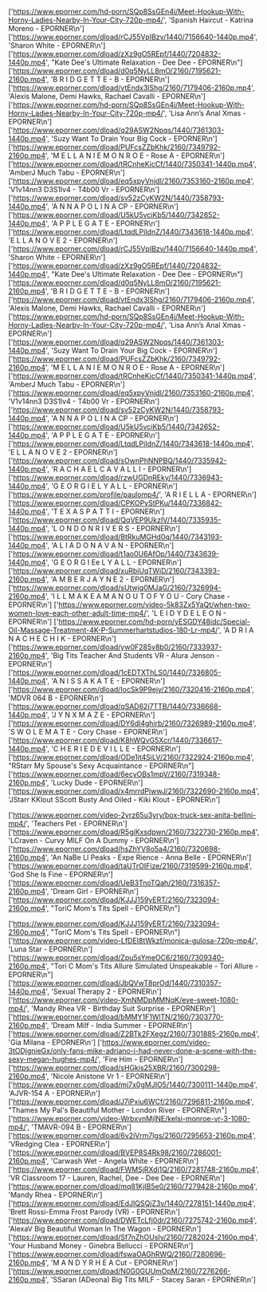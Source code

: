 ['https://www.eporner.com/hd-porn/SQp8SsGEn4i/Meet-Hookup-With-Horny-Ladies-Nearby-In-Your-City-720p-mp4/', 'Spanish Haircut - Katrina Moreno - EPORNER\n']
['https://www.eporner.com/dload/rCJ55VpIBzv/1440/7156640-1440p.mp4', 'Sharon White - EPORNER\n']
['https://www.eporner.com/dload/zXz9gO5REpf/1440/7204832-1440p.mp4', "Kate Dee's Ultimate Relaxation - Dee Dee - EPORNER\n"]
['https://www.eporner.com/dload/d0q5NyLL8mO/2160/7195621-2160p.mp4', 'B R I D G E T T E - B - EPORNER\n']
['https://www.eporner.com/dload/vtEndx3lShg/2160/7179406-2160p.mp4', 'Alexis Malone, Demi Hawks, Rachael Cavalli - EPORNER\n']
['https://www.eporner.com/hd-porn/SQp8SsGEn4i/Meet-Hookup-With-Horny-Ladies-Nearby-In-Your-City-720p-mp4/', 'Lisa Ann’s Anal Xmas - EPORNER\n']
['https://www.eporner.com/dload/q29ASW2Npqs/1440/7361303-1440p.mp4', 'Suzy Want To Drain Your Big Cock - EPORNER\n']
['https://www.eporner.com/dload/PUFcsZZbKhk/2160/7349792-2160p.mp4', 'M E L L A N I E M O N R O E - Rose A - EPORNER\n']
['https://www.eporner.com/dload/tRCnheKicCf/1440/7350341-1440p.mp4', 'AmberJ Much Tabu - EPORNER\n']
['https://www.eporner.com/dload/eq5xpyVnjdI/2160/7353160-2160p.mp4', 'V1v14nn3 D3S1lv4 - T4b00 Vr - EPORNER\n']
['https://www.eporner.com/dload/sv52zCyKW2N/1440/7358793-1440p.mp4', 'A N N A P O L I N A CP - EPORNER\n']
['https://www.eporner.com/dload/U5kU5vciKb5/1440/7342652-1440p.mp4', 'A P P L E G A T E - EPORNER\n']
['https://www.eporner.com/dload/LtqdLPiIdnZ/1440/7343618-1440p.mp4', 'E L L A N O V E 2 - EPORNER\n']
['https://www.eporner.com/dload/rCJ55VpIBzv/1440/7156640-1440p.mp4', 'Sharon White - EPORNER\n']
['https://www.eporner.com/dload/zXz9gO5REpf/1440/7204832-1440p.mp4', "Kate Dee's Ultimate Relaxation - Dee Dee - EPORNER\n"]
['https://www.eporner.com/dload/d0q5NyLL8mO/2160/7195621-2160p.mp4', 'B R I D G E T T E - B - EPORNER\n']
['https://www.eporner.com/dload/vtEndx3lShg/2160/7179406-2160p.mp4', 'Alexis Malone, Demi Hawks, Rachael Cavalli - EPORNER\n']
['https://www.eporner.com/hd-porn/SQp8SsGEn4i/Meet-Hookup-With-Horny-Ladies-Nearby-In-Your-City-720p-mp4/', 'Lisa Ann’s Anal Xmas - EPORNER\n']
['https://www.eporner.com/dload/q29ASW2Npqs/1440/7361303-1440p.mp4', 'Suzy Want To Drain Your Big Cock - EPORNER\n']
['https://www.eporner.com/dload/PUFcsZZbKhk/2160/7349792-2160p.mp4', 'M E L L A N I E M O N R O E - Rose A - EPORNER\n']
['https://www.eporner.com/dload/tRCnheKicCf/1440/7350341-1440p.mp4', 'AmberJ Much Tabu - EPORNER\n']
['https://www.eporner.com/dload/eq5xpyVnjdI/2160/7353160-2160p.mp4', 'V1v14nn3 D3S1lv4 - T4b00 Vr - EPORNER\n']
['https://www.eporner.com/dload/sv52zCyKW2N/1440/7358793-1440p.mp4', 'A N N A P O L I N A CP - EPORNER\n']
['https://www.eporner.com/dload/U5kU5vciKb5/1440/7342652-1440p.mp4', 'A P P L E G A T E - EPORNER\n']
['https://www.eporner.com/dload/LtqdLPiIdnZ/1440/7343618-1440p.mp4', 'E L L A N O V E 2 - EPORNER\n']
['https://www.eporner.com/dload/sOwnPhNNPBQ/1440/7335942-1440p.mp4', 'R A C H A E L C A V A L L I - EPORNER\n']
['https://www.eporner.com/dload/rzwUGDnREky/1440/7336943-1440p.mp4', 'G E O R G I E L Y A L L - EPORNER\n']
['https://www.eporner.com/profile/paulomp4/', 'A R I E L L A - EPORNER\n']
['https://www.eporner.com/dload/CPKOPvStPKu/1440/7336842-1440p.mp4', 'T E X A S P A T T I - EPORNER\n']
['https://www.eporner.com/dload/QqVEP9UkzIV/1440/7335935-1440p.mp4', 'L O N D O N R I V E R S - EPORNER\n']
['https://www.eporner.com/dload/BtRkuMGHd0q/1440/7343193-1440p.mp4', 'A L I A D O N A V A N - EPORNER\n']
['https://www.eporner.com/dload/t1ao0U6AfOp/1440/7343639-1440p.mp4', 'G E O R G I Ee L Y A L L - EPORNER\n']
['https://www.eporner.com/dload/xuRbiUqTWjD/2160/7343393-2160p.mp4', 'A M B E R J A Y N E 2 - EPORNER\n']
['https://www.eporner.com/dload/sUtwjq0MJaG/2160/7326994-2160p.mp4', 'I L L M A K E A M A N O U T O F Y O U - Cory Chase - EPORNER\n']
['https://www.eporner.com/video-5k83Zx5YaQt/when-two-women-love-each-other-adult-time-mp4/', 'L E I D Y D E L E O N - EPORNER\n']
['https://www.eporner.com/hd-porn/yESGDY48idc/Special-Oil-Massage-Treatment-4K-P-Summerhartstudios-180-Lr-mp4/', 'A D R I A N A C H E C H I K - EPORNER\n']
['https://www.eporner.com/dload/yw0F285v8b0/2160/7333937-2160p.mp4', 'Big Tits Teacher And Students VR - Alura Jenson - EPORNER\n']
['https://www.eporner.com/dload/1cEDTXThLS0/1440/7336805-1440p.mp4', 'A N I S S A K A T E - EPORNER\n']
['https://www.eporner.com/dload/IocSk9P9ejy/2160/7320416-2160p.mp4', 'MDVR 064 B - EPORNER\n']
['https://www.eporner.com/dload/qSAD62j7TTB/1440/7336668-1440p.mp4', 'J Y N X M A Z E - EPORNER\n']
['https://www.eporner.com/dload/DY6dl4ghirb/2160/7326989-2160p.mp4', 'S W O L E M A T E - Cory Chase - EPORNER\n']
['https://www.eporner.com/dload/K8hWQvG5Xcr/1440/7336617-1440p.mp4', 'C H E R I E D E V I L L E - EPORNER\n']
['https://www.eporner.com/dload/ODe1it4SiLV/2160/7322924-2160p.mp4', "RStarr My Spouse's Sexy Acquaintance - EPORNER\n"]
['https://www.eporner.com/dload/6ecyOBs1mpV/2160/7319348-2160p.mp4', 'Lucky Dude - EPORNER\n']
['https://www.eporner.com/dload/x4mrrdPjwwJ/2160/7322690-2160p.mp4', 'JStarr KKlout SScott Busty And Oiled - Kiki Klout - EPORNER\n']

['https://www.eporner.com/video-2yrz65u3yry/box-truck-sex-anita-bellini-mp4/', 'Teachers Pet - EPORNER\n']
['https://www.eporner.com/dload/R5giKxsdpwn/2160/7322730-2160p.mp4', 'LCraven - Curvy MILF On A Dummy - EPORNER\n']
['https://www.eporner.com/dload/hsZhYV8o5a4/2160/7320698-2160p.mp4', 'An NaBe Ll Peaks - Expe Rience - Anna Belle - EPORNER\n']
['https://www.eporner.com/dload/taUTrOIFize/2160/7319599-2160p.mp4', 'God She Is Fine - EPORNER\n']
['https://www.eporner.com/dload/UeB3TnoTQah/2160/7316357-2160p.mp4', 'Dream Girl - EPORNER\n']
['https://www.eporner.com/dload/KJJJ159yERT/2160/7323094-2160p.mp4', "ToriC Mom's Tits Spell - EPORNER\n"]

['https://www.eporner.com/dload/KJJJ159yERT/2160/7323094-2160p.mp4', "ToriC Mom's Tits Spell - EPORNER\n"]
['https://www.eporner.com/video-LfDEI8tWkzf/monica-gulosa-720p-mp4/', 'Luna Star - EPORNER\n']
['https://www.eporner.com/dload/Zpu5sYmeOC6/2160/7309340-2160p.mp4', "Tori C Mom's Tits Allure Simulated Unspeakable - Tori Allure - EPORNER\n"]
['https://www.eporner.com/dload/JbQVwT8prOd/1440/7310357-1440p.mp4', 'Sexual Therapy 2 - EPORNER\n']
['https://www.eporner.com/video-XmNMDpMMNqK/eve-sweet-1080-mp4/', 'Mandy Rhea VR - Birthday Suit Surprise - EPORNER\n']
['https://www.eporner.com/dload/bMMY1F1WlTN/2160/7303770-2160p.mp4', 'Dream Milf - India Summer - EPORNER\n']
['https://www.eporner.com/dload/Z2BTk2FXegz/2160/7301885-2160p.mp4', 'Gia Milana - EPORNER\n']
['https://www.eporner.com/video-3tODjgnieGx/only-fans-mike-adriano-i-had-never-done-a-scene-with-the-sexy-megan-hughes-mp4/', 'Fire Him - EPORNER\n']
['https://www.eporner.com/dload/sHGkis25XBR/2160/7300298-2160p.mp4', 'Nicole Anistone Vr 1 - EPORNER\n']
['https://www.eporner.com/dload/mj7x0gMJIO5/1440/7300111-1440p.mp4', 'AJVR-154 A - EPORNER\n']
['https://www.eporner.com/dload/J7iPxiu6WCf/2160/7296811-2160p.mp4', "Thames My Pal's Beautiful Mother - London River - EPORNER\n"]
['https://www.eporner.com/video-WrbxvnMjlNE/kelsi-monroe-vr-3-1080-mp4/', 'TMAVR-094 B - EPORNER\n']
['https://www.eporner.com/dload/6v2iVrm7lgs/2160/7295653-2160p.mp4', 'VRedging Clea - EPORNER\n']
['https://www.eporner.com/dload/BVEP8S4Rk98/2160/7286001-2160p.mp4', 'Carwash Wet - Angela White - EPORNER\n']
['https://www.eporner.com/dload/FWMSjRXdj1Q/2160/7281748-2160p.mp4', 'VR Classroom 17 - Lauren, Rachel, Dee - Dee Dee - EPORNER\n']
['https://www.eporner.com/dload/mq81KjIB5e0/2160/7279428-2160p.mp4', 'Mandy Rhea - EPORNER\n']
['https://www.eporner.com/dload/EdJIQSQjZ3v/1440/7278151-1440p.mp4', 'Brett Rossi-Emma Frost Parody (VR) - EPORNER\n']
['https://www.eporner.com/dload/DWETcLfj0dr/2160/7275742-2160p.mp4', 'AlexaV Big Beautiful Woman In The Wagon - EPORNER\n']
['https://www.eporner.com/dload/Sf7nZhOUsIv/2160/7282024-2160p.mp4', 'Your Husband Money - Ginebra Bellucci - EPORNER\n']
['https://www.eporner.com/dload/fswaOAGhRWQ/2160/7280696-2160p.mp4', 'M A N D Y R H E A Cut - EPORNER\n']
['https://www.eporner.com/dload/N0G0GUUmOpM/2160/7276266-2160p.mp4', 'SSaran (ADeona) Big Tits MILF - Stacey Saran - EPORNER\n']
